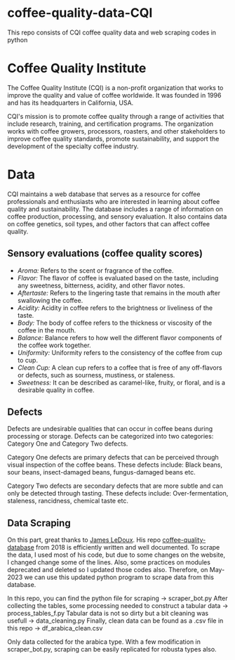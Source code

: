 # coffee-quality-data-CQI
This repo consists of CQI coffee quality data and web scraping codes in python 

# Coffee Quality Institute 
The Coffee Quality Institute (CQI) is a non-profit organization that works to improve the quality and value of coffee worldwide. It was founded in 1996 and has its headquarters in California, USA.

CQI's mission is to promote coffee quality through a range of activities that include research, training, and certification programs. The organization works with coffee growers, processors, roasters, and other stakeholders to improve coffee quality standards, promote sustainability, and support the development of the specialty coffee industry.

# Data
CQI maintains a web database that serves as a resource for coffee professionals and enthusiasts who are interested in learning about coffee quality and sustainability. The database includes a range of information on coffee production, processing, and sensory evaluation. It also contains data on coffee genetics, soil types, and other factors that can affect coffee quality.

## Sensory evaluations (coffee quality scores)
* *Aroma:* Refers to the scent or fragrance of the coffee.
* *Flavor:* The flavor of coffee is evaluated based on the taste, including any sweetness, bitterness, acidity, and other flavor notes.
* *Aftertaste:* Refers to the lingering taste that remains in the mouth after swallowing the coffee.
* *Acidity:* Acidity in coffee refers to the brightness or liveliness of the taste.
* *Body:* The body of coffee refers to the thickness or viscosity of the coffee in the mouth.
* *Balance:* Balance refers to how well the different flavor components of the coffee work together.
* *Uniformity:* Uniformity refers to the consistency of the coffee from cup to cup.
* *Clean Cup:* A clean cup refers to a coffee that is free of any off-flavors or defects, such as sourness, mustiness, or staleness.
* *Sweetness:* It can be described as caramel-like, fruity, or floral, and is a desirable quality in coffee.

## Defects
Defects are undesirable qualities that can occur in coffee beans during processing or storage. Defects can be categorized into two categories: Category One and Category Two defects.

Category One defects are primary defects that can be perceived through visual inspection of the coffee beans. These defects include: Black beans, sour beans, insect-damaged beans, fungus-damaged beans etc.

Category Two defects are secondary defects that are more subtle and can only be detected through tasting. These defects include: Over-fermentation, staleness, rancidness, chemical taste etc.

## Data Scraping
On this part, great thanks to [James LeDoux](https://github.com/jldbc). His repo [coffee-quality-database](https://github.com/jldbc/coffee-quality-database) from 2018 is efficiently written and well documented. To scrape the data, I used most of his code, but due to some changes on the website, I changed change some of the lines. Also, some practices on modules deprecated and deleted so I updated those codes also. Therefore, on May-2023 we can use this updated python program to scrape data from this database.

In this repo, you can find the python file for scraping -> scraper_bot.py
After collecting the tables, some processing needed to construct a tabular data -> process_tables_f.py
Tabular data is not so dirty but a bit cleaning was usefull -> data_cleaning.py
Finally, clean data can be found as a .csv file in this repo -> df_arabica_clean.csv 

Only data collected for the arabica type. With a few modification in scraper_bot.py, scraping can be easily replicated for robusta types also.

